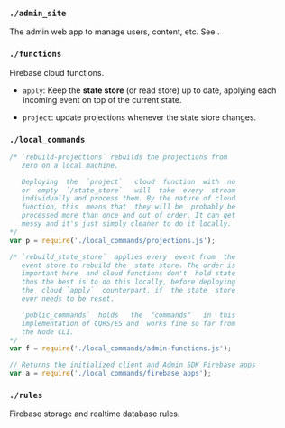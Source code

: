 ### `./admin_site`

The admin web app to manage users, content, etc.
See <repo>.

### `./functions`

Firebase cloud functions.

+ `apply`: Keep the **state store** (or read store) up to date,
   applying each incoming event on top of the current state.

+ `project`: update projections whenever the state store changes.

### `./local_commands`

```javascript
/* `rebuild-projections` rebuilds the projections from
   zero on a local machine.

   Deploying  the  `project`   cloud  function  with  no
   or  empty  `/state_store`   will  take  every  stream
   individually and process them. By the nature of cloud
   function, this  means that  they will be  probably be
   processed more than once and out of order. It can get
   messy and it's just simply cleaner to do it locally.
*/
var p = require('./local_commands/projections.js');

/* `rebuild_state_store`  applies every  event from  the
   event store to rebuild the  state store. The order is
   important here  and cloud functions don't  hold state
   thus the best is to do this locally, before deploying
   the  cloud `apply`  counterpart, if  the state  store
   ever needs to be reset.

   `public_commands`  holds   the  "commands"   in  this
   implementation of CQRS/ES and  works fine so far from
   the Node CLI.
*/
var f = require('./local_commands/admin-functions.js');

// Returns the initialized client and Admin SDK Firebase apps
var a = require('./local_commands/firebase_apps');
```

### `./rules`

Firebase storage and realtime database rules.
